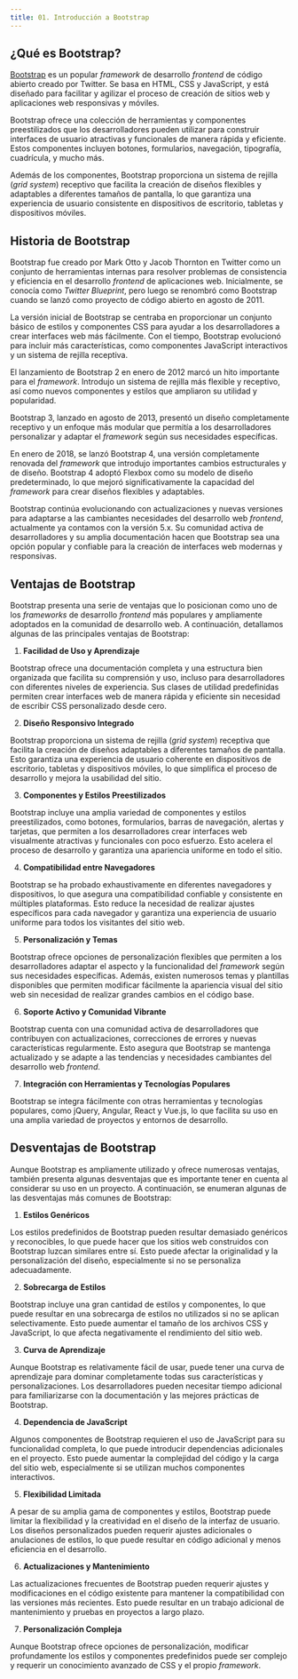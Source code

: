 ```yaml
---
title: 01. Introducción a Bootstrap
---
```


## ¿Qué es Bootstrap?

[Bootstrap](https://getbootstrap.com/) es un popular _framework_ de desarrollo _frontend_ de código abierto creado por Twitter. Se basa en HTML, CSS y JavaScript, y está diseñado para facilitar y agilizar el proceso de creación de sitios web y aplicaciones web responsivas y móviles.

Bootstrap ofrece una colección de herramientas y componentes preestilizados que los desarrolladores pueden utilizar para construir interfaces de usuario atractivas y funcionales de manera rápida y eficiente. Estos componentes incluyen botones, formularios, navegación, tipografía, cuadrícula, y mucho más.

Además de los componentes, Bootstrap proporciona un sistema de rejilla (_grid system_) receptivo que facilita la creación de diseños flexibles y adaptables a diferentes tamaños de pantalla, lo que garantiza una experiencia de usuario consistente en dispositivos de escritorio, tabletas y dispositivos móviles.


## Historia de Bootstrap

Bootstrap fue creado por Mark Otto y Jacob Thornton en Twitter como un conjunto de herramientas internas para resolver problemas de consistencia y eficiencia en el desarrollo _frontend_ de aplicaciones web. Inicialmente, se conocía como _Twitter Blueprint_, pero luego se renombró como Bootstrap cuando se lanzó como proyecto de código abierto en agosto de 2011.

La versión inicial de Bootstrap se centraba en proporcionar un conjunto básico de estilos y componentes CSS para ayudar a los desarrolladores a crear interfaces web más fácilmente. Con el tiempo, Bootstrap evolucionó para incluir más características, como componentes JavaScript interactivos y un sistema de rejilla receptiva.

El lanzamiento de Bootstrap 2 en enero de 2012 marcó un hito importante para el _framework_. Introdujo un sistema de rejilla más flexible y receptivo, así como nuevos componentes y estilos que ampliaron su utilidad y popularidad.

Bootstrap 3, lanzado en agosto de 2013, presentó un diseño completamente receptivo y un enfoque más modular que permitía a los desarrolladores personalizar y adaptar el _framework_ según sus necesidades específicas.

En enero de 2018, se lanzó Bootstrap 4, una versión completamente renovada del _framework_ que introdujo importantes cambios estructurales y de diseño. Bootstrap 4 adoptó Flexbox como su modelo de diseño predeterminado, lo que mejoró significativamente la capacidad del _framework_ para crear diseños flexibles y adaptables.

Bootstrap continúa evolucionando con actualizaciones y nuevas versiones para adaptarse a las cambiantes necesidades del desarrollo web _frontend_, actualmente ya contamos con la versión 5.x. Su comunidad activa de desarrolladores y su amplia documentación hacen que Bootstrap sea una opción popular y confiable para la creación de interfaces web modernas y responsivas.


## Ventajas de Bootstrap

Bootstrap presenta una serie de ventajas que lo posicionan como uno de los _frameworks_ de desarrollo _frontend_ más populares y ampliamente adoptados en la comunidad de desarrollo web. A continuación, detallamos algunas de las principales ventajas de Bootstrap:

1. **Facilidad de Uso y Aprendizaje**

Bootstrap ofrece una documentación completa y una estructura bien organizada que facilita su comprensión y uso, incluso para desarrolladores con diferentes niveles de experiencia. Sus clases de utilidad predefinidas permiten crear interfaces web de manera rápida y eficiente sin necesidad de escribir CSS personalizado desde cero.

2. **Diseño Responsivo Integrado**

Bootstrap proporciona un sistema de rejilla (_grid system_) receptiva que facilita la creación de diseños adaptables a diferentes tamaños de pantalla. Esto garantiza una experiencia de usuario coherente en dispositivos de escritorio, tabletas y dispositivos móviles, lo que simplifica el proceso de desarrollo y mejora la usabilidad del sitio.

3. **Componentes y Estilos Preestilizados**

Bootstrap incluye una amplia variedad de componentes y estilos preestilizados, como botones, formularios, barras de navegación, alertas y tarjetas, que permiten a los desarrolladores crear interfaces web visualmente atractivas y funcionales con poco esfuerzo. Esto acelera el proceso de desarrollo y garantiza una apariencia uniforme en todo el sitio.

4. **Compatibilidad entre Navegadores**

Bootstrap se ha probado exhaustivamente en diferentes navegadores y dispositivos, lo que asegura una compatibilidad confiable y consistente en múltiples plataformas. Esto reduce la necesidad de realizar ajustes específicos para cada navegador y garantiza una experiencia de usuario uniforme para todos los visitantes del sitio web.

5. **Personalización y Temas**

Bootstrap ofrece opciones de personalización flexibles que permiten a los desarrolladores adaptar el aspecto y la funcionalidad del _framework_ según sus necesidades específicas. Además, existen numerosos temas y plantillas disponibles que permiten modificar fácilmente la apariencia visual del sitio web sin necesidad de realizar grandes cambios en el código base.

6. **Soporte Activo y Comunidad Vibrante**

Bootstrap cuenta con una comunidad activa de desarrolladores que contribuyen con actualizaciones, correcciones de errores y nuevas características regularmente. Esto asegura que Bootstrap se mantenga actualizado y se adapte a las tendencias y necesidades cambiantes del desarrollo web _frontend_.

7. **Integración con Herramientas y Tecnologías Populares**

Bootstrap se integra fácilmente con otras herramientas y tecnologías populares, como jQuery, Angular, React y Vue.js, lo que facilita su uso en una amplia variedad de proyectos y entornos de desarrollo.


## Desventajas de Bootstrap

Aunque Bootstrap es ampliamente utilizado y ofrece numerosas ventajas, también presenta algunas desventajas que es importante tener en cuenta al considerar su uso en un proyecto. A continuación, se enumeran algunas de las desventajas más comunes de Bootstrap:

1. **Estilos Genéricos**

Los estilos predefinidos de Bootstrap pueden resultar demasiado genéricos y reconocibles, lo que puede hacer que los sitios web construidos con Bootstrap luzcan similares entre sí. Esto puede afectar la originalidad y la personalización del diseño, especialmente si no se personaliza adecuadamente.

2. **Sobrecarga de Estilos**

Bootstrap incluye una gran cantidad de estilos y componentes, lo que puede resultar en una sobrecarga de estilos no utilizados si no se aplican selectivamente. Esto puede aumentar el tamaño de los archivos CSS y JavaScript, lo que afecta negativamente el rendimiento del sitio web.

3. **Curva de Aprendizaje**

Aunque Bootstrap es relativamente fácil de usar, puede tener una curva de aprendizaje para dominar completamente todas sus características y personalizaciones. Los desarrolladores pueden necesitar tiempo adicional para familiarizarse con la documentación y las mejores prácticas de Bootstrap.

4. **Dependencia de JavaScript**

Algunos componentes de Bootstrap requieren el uso de JavaScript para su funcionalidad completa, lo que puede introducir dependencias adicionales en el proyecto. Esto puede aumentar la complejidad del código y la carga del sitio web, especialmente si se utilizan muchos componentes interactivos.

5. **Flexibilidad Limitada**

A pesar de su amplia gama de componentes y estilos, Bootstrap puede limitar la flexibilidad y la creatividad en el diseño de la interfaz de usuario. Los diseños personalizados pueden requerir ajustes adicionales o anulaciones de estilos, lo que puede resultar en código adicional y menos eficiencia en el desarrollo.

6. **Actualizaciones y Mantenimiento**

Las actualizaciones frecuentes de Bootstrap pueden requerir ajustes y modificaciones en el código existente para mantener la compatibilidad con las versiones más recientes. Esto puede resultar en un trabajo adicional de mantenimiento y pruebas en proyectos a largo plazo.

7. **Personalización Compleja**

Aunque Bootstrap ofrece opciones de personalización, modificar profundamente los estilos y componentes predefinidos puede ser complejo y requerir un conocimiento avanzado de CSS y el propio _framework_.
